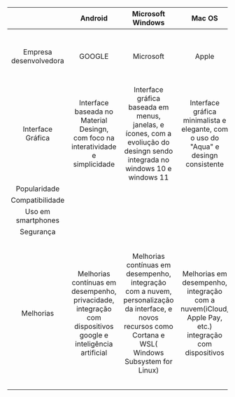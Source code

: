 |                | Android | Microsoft Windows | Mac OS | IOS | Linux |
| :------------: | :-------: | :-----------------: | :------: | :---: | :------:| 
| Empresa desenvolvedora | GOOGLE | Microsoft | Apple | Apple | Software de código aberto criado por Linus Torvads, e editado pela comunidade de usuários|
| Interface Gráfica | Interface baseada no Material Desingn, com foco na interatividade e simplicidade | Interface gráfica baseada em menus, janelas, e ícones, com a evoliução do desingn sendo integrada no windows 10 e windows 11 | Interface gráfica minimalista e elegante, com o uso do "Aqua" e desingn consistente | Interface gráfica intuitiva e elegante, com ênfase em ícones grandes | Desenvolvido pela comunidade de código aberto, com contribuições de empresas como Red Hat e Canonical(Ubuntu)
| Popularidade |
| Compatibilidade|
| Uso em smartphones |
| Segurança |
| Melhorias | Melhorias contínuas em desempenho, privacidade, integração com dispositivos google e inteligência artificial | Melhorias contínuas em desempenho, integração com a nuvem, personalização da interface, e novos recursos como Cortana e WSL( Windows Subsystem for Linux) | Melhorias em desempenho, integração com a nuvem(iCloud, Apple Pay, etc.) integração com dispositivos | Melhorias em desempenho, integração com a nuvem(iCloud, Apple Pay, etc.) integração com dispositivos, novos widgets, Modo Escuro e melhorias na privacidade do usuário | Melhorias contínuas em desempenho, segurança, suporte a novos hardwares e personalização |
